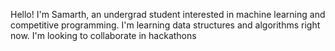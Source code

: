 Hello! I'm Samarth, an undergrad student interested in machine learning and competitive programming.
I'm learning data structures and algorithms right now. 
I'm looking to collaborate in hackathons
